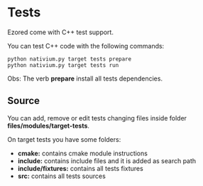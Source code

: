 # Tests

Ezored come with C++ test support.

You can test C++ code with the following commands:

```
python nativium.py target tests prepare
python nativium.py target tests run
```

Obs: The verb **prepare** install all tests dependencies.

## Source

You can add, remove or edit tests changing files inside folder **files/modules/target-tests**.

On target tests you have some folders:

- **cmake:** contains cmake module instructions
- **include:** contains include files and it is added as search path
- **include/fixtures:** contains all tests fixtures
- **src:** contains all tests sources
